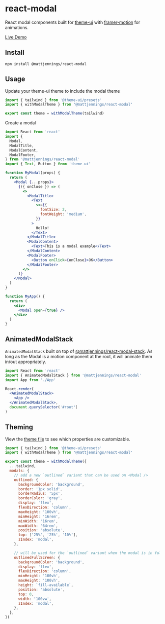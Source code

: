 # react-modal

React modal components built for [theme-ui](https://github.com/system-ui/theme-ui) with [framer-motion](https://github.com/framer/motion) for animations.

[Live Demo](https://mattjennings.github.io/react-modal/)

## Install

```
npm install @mattjennings/react-modal
```

## Usage

Update your theme-ui theme to include the modal theme

```jsx
import { tailwind } from '@theme-ui/presets'
import { withModalTheme } from '@mattjennings/react-modal'

export const theme = withModalTheme(tailwind)
```

Create a modal

```jsx
import React from 'react'
import {
  Modal,
  ModalTitle,
  ModalContent,
  ModalFooter,
} from '@mattjennings/react-modal'
import { Text, Button } from 'theme-ui'

function MyModal(props) {
  return (
    <Modal {...props}>
      {({ onClose }) => (
        <>
          <ModalTitle>
            <Text
              sx={{
                fontSize: 2,
                fontWeight: 'medium',
              }}
            >
              Hello!
            </Text>
          </ModalTitle>
          <ModalContent>
            <Text>This is a modal example</Text>
          </ModalContent>
          <ModalFooter>
            <Button onClick={onClose}>OK</Button>
          </ModalFooter>
        </>
      )}
    </Modal>
  )
}

function MyApp() {
  return (
    <div>
      <Modal open={true} />
    </div>
  )
}
```

## AnimatedModalStack

`AnimatedModalStack` built on top of [@mattjennings/react-modal-stack](https://github.com/mattjennings/react-modal-stack). As long as the Modal is a motion component at the root, it will animate them in/out appropriately.

```jsx
import React from 'react'
import { AnimatedModalStack } from '@mattjennings/react-modal'
import App from './App'

React.render(
  <AnimatedModalStack>
    <App />
  </AnimatedModalStack>,
  document.querySelector('#root')
)
```

## Theming

View the [theme file](./src/theme.ts) to see which properties are customizable.

```jsx
import { tailwind } from '@theme-ui/presets'
import { withModalTheme } from '@mattjennings/react-modal'

export const theme = withModalTheme({
  ...tailwind,
  modals: {
    // add a new `outlined` variant that can be used on <Modal />
    outlined: {
      backgroundColor: 'background',
      border: '1px solid',
      borderRadius: '5px',
      borderColor: 'gray',
      display: 'flex',
      flexDirection: 'column',
      maxHeight: '100vh',
      minHeight: '16rem',
      minWidth: '16rem',
      maxWidth: '64rem',
      position: 'absolute',
      top: ['25%', '25%', '10%'],
      zIndex: 'modal',
    },

    // will be used for the `outlined` variant when the modal is in full screen
    outlinedFullScreen: {
      backgroundColor: 'background',
      display: 'flex',
      flexDirection: 'column',
      minHeight: '100vh',
      maxHeight: '100vh',
      height: `fill-available`,
      position: 'absolute',
      top: 0,
      width: '100vw',
      zIndex: 'modal',
    },
  },
})
```

